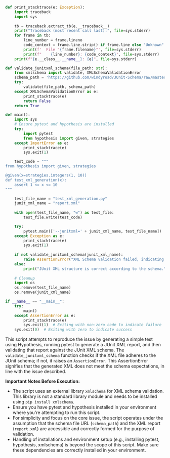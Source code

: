 ```python
def print_stacktrace(e: Exception):
    import traceback
    import sys
    
    tb = traceback.extract_tb(e.__traceback__)
    print("Traceback (most recent call last):", file=sys.stderr)
    for frame in tb:
        line_number = frame.lineno
        code_context = frame.line.strip() if frame.line else "Unknown"
        print(f'  File "{frame.filename}"', file=sys.stderr)
        print(f"    {line_number}: {code_context}", file=sys.stderr)
    print(f"{e.__class__.__name__}: {e}", file=sys.stderr)

def validate_junitxml_schema(file_path: str):
    from xmlschema import validate, XMLSchemaValidationError
    schema_path = 'https://github.com/windyroad/JUnit-Schema/raw/master/JUnit.xsd'
    try:
        validate(file_path, schema_path)
    except XMLSchemaValidationError as e:
        print_stacktrace(e)
        return False
    return True

def main():
    import sys
    # Ensure pytest and hypothesis are installed
    try:
        import pytest
        from hypothesis import given, strategies
    except ImportError as e:
        print_stacktrace(e)
        sys.exit(1)

    test_code = """
from hypothesis import given, strategies

@given(x=strategies.integers(1, 10))
def test_xml_generation(x):
    assert 1 <= x <= 10
"""

    test_file_name = "test_xml_generation.py"
    junit_xml_name = "report.xml"
    
    with open(test_file_name, "w") as test_file:
        test_file.write(test_code)

    try:
        pytest.main(['--junitxml=' + junit_xml_name, test_file_name])
    except Exception as e:
        print_stacktrace(e)
        sys.exit(1)
    
    if not validate_junitxml_schema(junit_xml_name):
        raise AssertionError("XML Schema validation failed, indicating a problem with the JUnit XML structure.")
    else:
        print("JUnit XML structure is correct according to the schema.")
    
    # Cleanup
    import os
    os.remove(test_file_name)
    os.remove(junit_xml_name)

if __name__ == "__main__":
    try:
        main()
    except AssertionError as e:
        print_stacktrace(e)
        sys.exit(1)  # Exiting with non-zero code to indicate failure
    sys.exit(0)  # Exiting with zero to indicate success
```

This script attempts to reproduce the issue by generating a simple test using Hypothesis, running pytest to generate a JUnit XML report, and then validating that report against the JUnit XML schema. The `validate_junitxml_schema` function checks if the XML file adheres to the JUnit schema; if not, it raises an `AssertionError`. This AssertionError signifies that the generated XML does not meet the schema expectations, in line with the issue described.

**Important Notes Before Execution:**
- The script uses an external library `xmlschema` for XML schema validation. This library is not a standard library module and needs to be installed using `pip install xmlschema`.
- Ensure you have pytest and hypothesis installed in your environment where you're attempting to run this script.
- For simplicity and focus on the core issue, the script operates under the assumption that the schema file URL (`schema_path`) and the XML report (`report.xml`) are accessible and correctly formed for the purpose of validation.
- Handling of installations and environment setup (e.g., installing pytest, hypothesis, xmlschema) is beyond the scope of this script. Make sure these dependencies are correctly installed in your environment.